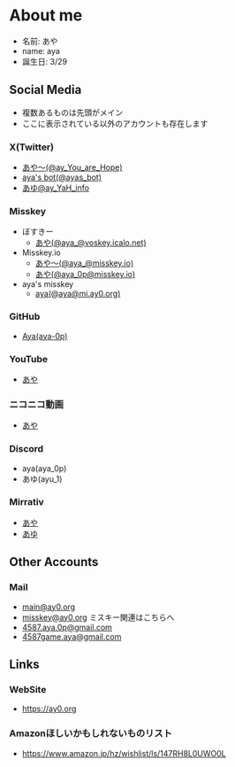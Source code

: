 <!-- title About me -->
<!-- update 2024-03-26 10:30 -->

# About me

- 名前: あや
- name: aya
- 誕生日: 3/29

## Social Media

- 複数あるものは先頭がメイン
- ここに表示されている以外のアカウントも存在します

### X(Twitter)

- [あや～(@ay_You_are_Hope)](https://twitter.com/ay_you_are_hope)
- [aya's bot(@ayas_bot)](https://twitter.com/ayas_bot)
- [あゆ@ay_YaH_info](https://twitter.com/ay_YaH_info)

### Misskey

- ぼすきー
  - [あや(@aya\_@voskey.icalo.net)](https://voskey.icalo.net/@aya_)
- Misskey.io
  - [あや～(@aya\_@misskey.io)](https://misskey.io/@aya_)
  - [あや(@aya_0p@misskey.io)](https://misskey.io/@aya_0p)
- aya's misskey
  - [aya(@aya@mi.ay0.org)](https://mi.ay0.org/@aya)

### GitHub

- [Aya(aya-0p)](https://github.com/aya-0p)

### YouTube

- [あや](https://www.youtube.com/channel/UC5musEOBJXLA36RD7qV1xEA)

### ニコニコ動画

- [あや](https://www.nicovideo.jp/user/46548269)

### Discord

- aya(aya_0p)
- あゆ(ayu_1)

### Mirrativ

- [あや](https://mirrativ.com/user/104197174)
- [あゆ](https://mirrativ.com/user/105837624)

## Other Accounts

### Mail

- <main@ay0.org>
- <misskey@ay0.org> ミスキー関連はこちらへ
- <4587.aya.0p@gmail.com>
- <4587game.aya@gmail.com>

## Links

### WebSite

- <https://ay0.org>

### Amazonほしいかもしれないものリスト

- <https://www.amazon.jp/hz/wishlist/ls/147RH8L0UWO0L>
